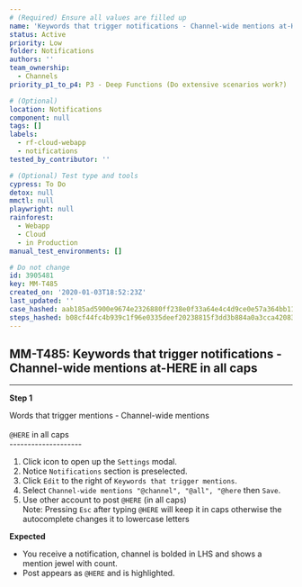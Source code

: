 ```yaml
---
# (Required) Ensure all values are filled up
name: 'Keywords that trigger notifications - Channel-wide mentions at-HERE in all caps'
status: Active
priority: Low
folder: Notifications
authors: ''
team_ownership:
  - Channels
priority_p1_to_p4: P3 - Deep Functions (Do extensive scenarios work?)

# (Optional)
location: Notifications
component: null
tags: []
labels:
  - rf-cloud-webapp
  - notifications
tested_by_contributor: ''

# (Optional) Test type and tools
cypress: To Do
detox: null
mmctl: null
playwright: null
rainforest:
  - Webapp
  - Cloud
  - in Production
manual_test_environments: []

# Do not change
id: 3905481
key: MM-T485
created_on: '2020-01-03T18:52:23Z'
last_updated: ''
case_hashed: aab185ad5900e9674e2326880ff238e0f33a64e4c4d9ce0e57a364bb11b7e236e54ae2f582d74a6ec6e71ffba7ef9e1c
steps_hashed: b08cf44fc4b939c1f96e0335deef20238815f3dd3b884a0a3cca420837eed957932a74da7770fd461ef0f24e09e5fd9a
---
```


<!-- (Auto-generated) Based on frontmatter's "key" and "name" -->

## MM-T485: Keywords that trigger notifications - Channel-wide mentions at-HERE in all caps

---

**Step 1**

Words that trigger mentions - Channel-wide mentions\
\
`@HERE` in all caps\
\--------------------

1. Click icon to open up the `Settings` modal.
2. Notice `Notifications` section is preselected.
3. Click `Edit` to the right of `Keywords that trigger mentions`.
4. Select `Channel-wide mentions "@channel", "@all", "@here` then `Save`.
5. Use other account to post `@HERE` (in all caps)\
   Note: Pressing `Esc` after typing `@HERE` will keep it in caps otherwise the autocomplete changes it to lowercase letters

**Expected**

- You receive a notification, channel is bolded in LHS and shows a mention jewel with count.
- Post appears as `@HERE` and is highlighted.
